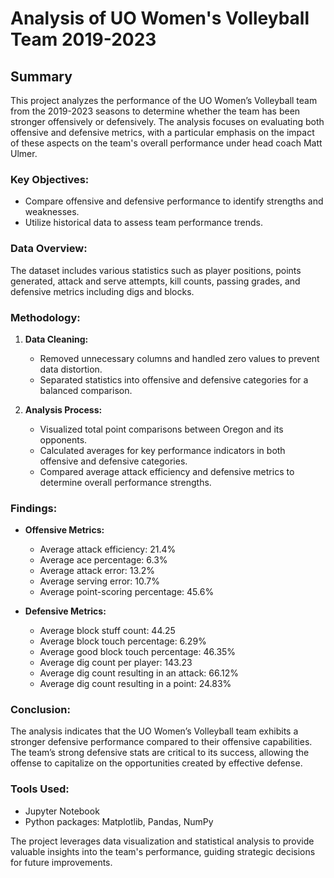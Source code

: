 # Analysis of UO Women's Volleyball Team 2019-2023

## Summary

This project analyzes the performance of the UO Women’s Volleyball team from the 2019-2023 seasons to determine whether the team has been stronger offensively or defensively. The analysis focuses on evaluating both offensive and defensive metrics, with a particular emphasis on the impact of these aspects on the team's overall performance under head coach Matt Ulmer.

### Key Objectives:
- Compare offensive and defensive performance to identify strengths and weaknesses.
- Utilize historical data to assess team performance trends.

### Data Overview:
The dataset includes various statistics such as player positions, points generated, attack and serve attempts, kill counts, passing grades, and defensive metrics including digs and blocks.

### Methodology:
1. **Data Cleaning:**
   - Removed unnecessary columns and handled zero values to prevent data distortion.
   - Separated statistics into offensive and defensive categories for a balanced comparison.

2. **Analysis Process:**
   - Visualized total point comparisons between Oregon and its opponents.
   - Calculated averages for key performance indicators in both offensive and defensive categories.
   - Compared average attack efficiency and defensive metrics to determine overall performance strengths.

### Findings:
- **Offensive Metrics:**
  - Average attack efficiency: 21.4%
  - Average ace percentage: 6.3%
  - Average attack error: 13.2%
  - Average serving error: 10.7%
  - Average point-scoring percentage: 45.6%

- **Defensive Metrics:**
  - Average block stuff count: 44.25
  - Average block touch percentage: 6.29%
  - Average good block touch percentage: 46.35%
  - Average dig count per player: 143.23
  - Average dig count resulting in an attack: 66.12%
  - Average dig count resulting in a point: 24.83%

### Conclusion:
The analysis indicates that the UO Women’s Volleyball team exhibits a stronger defensive performance compared to their offensive capabilities. The team’s strong defensive stats are critical to its success, allowing the offense to capitalize on the opportunities created by effective defense.

### Tools Used:
- Jupyter Notebook
- Python packages: Matplotlib, Pandas, NumPy

The project leverages data visualization and statistical analysis to provide valuable insights into the team's performance, guiding strategic decisions for future improvements.
